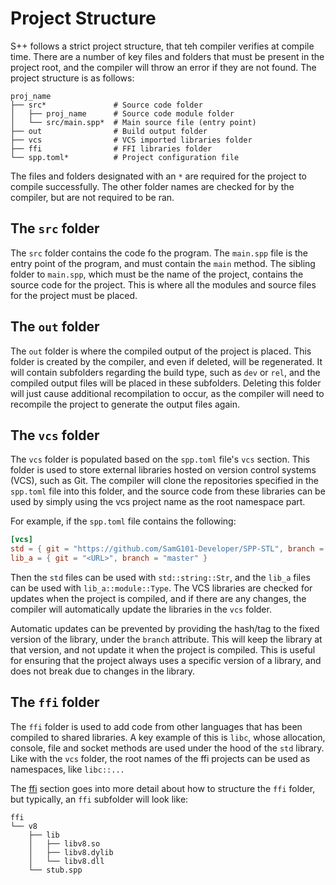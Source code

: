 # Project Structure

S++ follows a strict project structure, that teh compiler verifies at compile time. There are a number of key files and
folders that must be present in the project root, and the compiler will throw an error if they are not found. The
project structure is as follows:

```
proj_name
├── src*               # Source code folder
│   ├── proj_name      # Source code module folder
│   └── src/main.spp*  # Main source file (entry point)
├── out                # Build output folder
├── vcs                # VCS imported libraries folder
├── ffi                # FFI libraries folder
└── spp.toml*          # Project configuration file
```

The files and folders designated with an `*` are required for the project to compile successfully. The other folder
names are checked for by the compiler, but are not required to be ran.

## The `src` folder

The `src` folder contains the code fo the program. The `main.spp` file is the entry point of the program, and must
contain the `main` method. The sibling folder to `main.spp`, which must be the name of the project, contains the source
code for the project. This is where all the modules and source files for the project must be placed.

## The `out` folder

The `out` folder is where the compiled output of the project is placed. This folder is created by the compiler, and even
if deleted, will be regenerated. It will contain subfolders regarding the build type, such as `dev` or `rel`, and the
compiled output files will be placed in these subfolders. Deleting this folder will just cause additional recompilation
to occur, as the compiler will need to recompile the project to generate the output files again.

## The `vcs` folder

The `vcs` folder is populated based on the `spp.toml` file's `vcs` section. This folder is used to store external
libraries hosted on version control systems (VCS), such as Git. The compiler will clone the repositories specified in
the `spp.toml` file into this folder, and the source code from these libraries can be used by simply using the vcs
project name as the root namespace part.

For example, if the `spp.toml` file contains the following:

```toml
[vcs]
std = { git = "https://github.com/SamG101-Developer/SPP-STL", branch = "master" }
lib_a = { git = "<URL>", branch = "master" }
```

Then the `std` files can be used with `std::string::Str`, and the `lib_a` files can be used with `lib_a::module::Type`.
The VCS libraries are checked for updates when the project is compiled, and if there are any changes, the compiler will
automatically update the libraries in the `vcs` folder.

Automatic updates can be prevented by providing the hash/tag to the fixed version of the library, under the `branch`
attribute. This will keep the library at that version, and not update it when the project is compiled. This is useful
for ensuring that the project always uses a specific version of a library, and does not break due to changes in the
library.

## The `ffi` folder

The `ffi` folder is used to add code from other languages that has been compiled to shared libraries. A key example of
this is `libc`, whose allocation, console, file and socket methods are used under the hood of the `std` library. Like
with the `vcs` folder, the root names of the ffi projects can be used as namespaces, like `libc::...`

The [ffi](../modules/FFI.md) section goes into more detail about how to structure the `ffi` folder, but typically, an
`ffi` subfolder will look like:

```
ffi
└── v8
    ├── lib
    │   ├── libv8.so
    │   ├── libv8.dylib
    │   └── libv8.dll
    └── stub.spp
```
